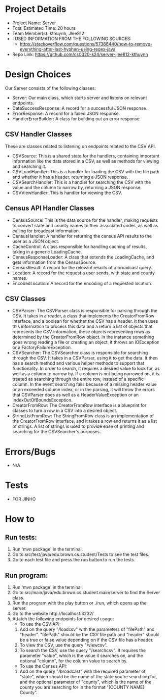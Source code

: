# Project Details
- Project Name: Server
- Total Estimated Time: 20 hours
- Team Member(s): kthuynh, Jlee812
- I USED INFORMATION FROM THE FOLLOWING SOURCES:
    - https://stackoverflow.com/questions/57388440/how-to-remove-everything-after-last-hyphen-using-regex-java
- Repo Link: https://github.com/cs0320-s24/server-jlee812-kthuynh

# Design Choices
Our Server consists of the following classes:
- Server: Our main class, which starts server and listens on relevant endpoints.
- DataSuccessResponse: A record for a successful JSON response.
- ErrorResponse: A record for a failed JSON response.
- HandlerErrorBuilder: A class for building out an error response.

## CSV Handler Classes
These are classes related to listening on endpoints related to the CSV API.
- CSVSource: This is a shared state for the handlers, containing important information like
the data stored in a CSV, as well as methods for viewing and searching it.
- CSVLoadHandler: This is a handler for loading the CSV with the file path and whether it
has a header, returning a JSON response.
- CSVSearchHandler: This is a handler for searching the CSV with the value and the column to narrow
by, returning a JSON response.
- CSVViewHandler: This is handler for viewing the CSV.

## Census API Handler Classes
- CensusSource: This is the data source for the handler, making requests to convert state and
county names to their associated codes, as well as calling for broadcast information.
- CensusHandler: A handler for returning the census API results to the user as a JSON object.
- CacheControl: A class responsible for handling caching of results, taking in a generic
LoadingCache.
- CensusResponseLoader: A class that extends the LoadingCache, and gets information from the 
CensusSource.
- CensusResult: A record for the relevant results of a broadcast query.
- Location: A record for the request a user sends, with state and county names.
- EncodedLocation: A record for the encoding of a requested location.

## CSV Classes
- CSVParser: The CSVParser class is responsible for parsing through the CSV. It takes in a reader,
  a class that implements the CreatorFromRow interface, and a boolean for whether the CSV has a header.
  It then uses this information to process this data and a return a list of objects that represents
  the CSV information, these objects representing rows as determined by the CreatorFromRow object. In
  the instance something goes wrong reading a file or creating an object, it throws an IOException or
  a FactoryFailureException.
- CSVSearcher: The CSVSearcher class is responsible for searching through the CSV. It takes in a
  CSVParser, using it to get the data. It then has a search method and various helper methods
  to support that functionality. In order to search, it requires a desired value to look for, as well
  as a column to narrow by. If a column is not being narrowed on, it is treated as searching through
  the entire row, instead of a specific column. In the event searching fails because of a missing
  header value or an exceeded column index, or in the parsing, it will throw the errors that
  CSVParser does as well as a HeaderValueException or an IndexOutOfBoundsException.
- CreatorFromRow: The CreatorFromRow interface is a blueprint for classes to turn a row in a
  CSV into a desired object.
- StringListFromRow: The StringFromRow class is an implementation of the CreatorFromRow interface,
  and it takes a row and returns it as a list of strings. A list of strings is used to provide
  ease of printing and searching for the CSVSearcher's purposes.

# Errors/Bugs
- N/A

# Tests
- FOR JINHO

# How to
## Run tests:
1. Run 'mvn package' in the terminal.
2. Go to src/test/java/edu.brown.cs.student/Tests to see the test files.
3. Go to each test file and press the run button to run the tests.

## Run program:
1. Run 'mvn package' in the terminal.
2. Go to src/main/java/edu.brown.cs.student.main/server to find the Server class.
3. Run the program with the play button or ./run, which opens up the server.
4. Go to the website http://localhost:3232/
5. Attatch the following endpoints for desired usage:
   - To use the CSV API:
   1. Add on the query "/loadcsv" with the parameters of "filePath" and "header". "filePath"
   should be the CSV file path and "header" should be a true or false value depending on
   if the CSV file has a header.
   2. To view the CSV, use the query "/viewcsv".
   3. To search the CSV, use the query "/searchcsv". It requires the parameter "value", which
   is the value it searches on, and the optional "column", for the column value to search by.
   - To use the Census API:
   1. Add on the query "/broadcast" with the required parameter of "state", which should be
   the name of the state you're searching for, and the optional parameter of "county", which
   is the name of the county you are searching for in the format "[COUNTY NAME] County".
